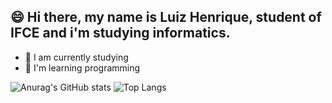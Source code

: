 ## 😄 Hi there, my name is Luiz Henrique, student of IFCE and i'm studying informatics.

- 🔭 I am currently studying
- 🌱 I'm learning programming


![Anurag's GitHub stats](https://github-readme-stats.vercel.app/api?username=Luiiz-Henrique&count_private=true&show_icons=true&theme=gruvbox)
![Top Langs](https://github-readme-stats.vercel.app/api/top-langs/?username=Luiiz-Henrique&langs_count=8&layout=compact&theme=gruvbox)
